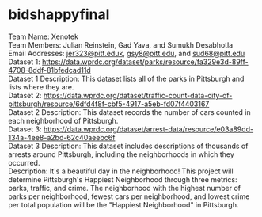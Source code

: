 # bidshappyfinal

Team Name: Xenotek<br />
Team Members: Julian Reinstein, Gad Yava, and Sumukh Desabhotla <br />
Email Addresses: jer323@pitt.eduk, gsy8@pitt.edu, and sud68@pitt.edu <br />
Dataset 1: https://data.wprdc.org/dataset/parks/resource/fa329e3d-89ff-4708-8ddf-81bfedcad11d <br />
Dataset 1 Description: This dataset lists all of the parks in Pittsburgh and lists where they are. <br />
Dataset 2: https://data.wprdc.org/dataset/traffic-count-data-city-of-pittsburgh/resource/6dfd4f8f-cbf5-4917-a5eb-fd07f4403167<br />
Dataset 2 Description: This dataset records the number of cars counted in each neighborhood of Pittsburgh.<br />
Dataset 3: https://data.wprdc.org/dataset/arrest-data/resource/e03a89dd-134a-4ee8-a2bd-62c40aeebc6f<br />
Dataset 3 Description: This dataset includes descriptions of thousands of arrests around Pittsburgh, including the neighborhoods in which they occurred.<br />
Description: It's a beautiful day in the neighborhood! This project will determine Pittsburgh's Happiest Neighborhood through three metrics: parks, traffic, and crime. The neighborhood with the highest number of parks per neighborhood, fewest cars per neighborhood, and lowest crime per total population will be the "Happiest Neighborhood" in Pittsburgh.